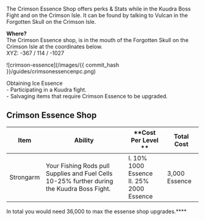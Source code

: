 The Crimson Essence Shop offers perks & Stats while in the Kuudra Boss Fight and on the Crimson Isle. It can be found by talking to Vulcan in the Forgotten Skull on the Crimson Isle.

**Where?**  
The Crimson Essence shop, is in the mouth of the Forgotten Skull on the Crimson Isle at the coordinates below.  
XYZ: -367 / 114 / -1027

![crimson-essence](/images/{{ commit_hash }}/guides/crimsonessencenpc.png)

  
Obtaining Ice Essence  
\- Participating in a Kuudra fight.  
\- Salvaging items that require Crimson Essence to be upgraded.

Crimson Essence Shop
--------------------

| **Item**  | **Ability**                                                                                 | **Cost Per Level **                                   | **Total Cost**
|-----------|---------------------------------------------------------------------------------------------|-------------------------------------------------------|----------------|
| Strongarm | Your Fishing Rods pull Supplies and Fuel Cells 10-25% further during the Kuudra Boss Fight. | I. 10% 1000 Essence <br> II. 25% 2000 Essence         | 3,000 Essence  |


  

In total you would need 36,000 to max the essense shop upgrades.****
